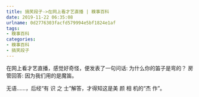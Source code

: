 ```yaml
---
title: 搞笑段子->在网上看才艺直播 | 糗事百科
date: 2019-11-22 06:35:08
urlname: 0d2776303facfd579994e5bf1824e1af
tags: 
- 糗事百科
categories:
- 糗事百科
- 搞笑段子
---
```

在网上看才艺直播，感觉好奇怪，便发表了一句问话: 为什么你的笛子是弯的？ 房管回答: 因为我们用的是魔笛。

无语……，后经“有 识 之 士”解答，才得知这是美 颜 相 机的“杰 作”。


